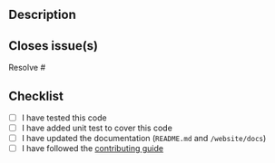 ## Description
<!-- 
Please add a description of what your pull request is doing.
 - What was the problem?
 - How it is resolved?
 - How can we test the change?
 - If there are breaking changes, please describe them in detail and why we cannot avoid them.
-->

## Closes issue(s)
<!-- 
Please add the id of the issue this pull request is resolving.
We try to have an issue for every PR it is easier to talk about the feature/fix that way.
-->
Resolve #

## Checklist
- [ ] I have tested this code
- [ ] I have added unit test to cover this code
- [ ] I have updated the documentation (`README.md` and `/website/docs`)
- [ ] I have followed the [contributing guide](CONTRIBUTING.md)
